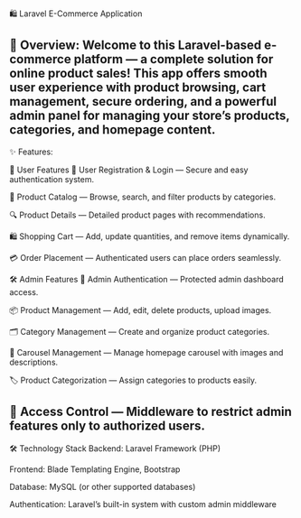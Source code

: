 🛍️ Laravel E-Commerce Application

🚀 Overview:
Welcome to this Laravel-based e-commerce platform — a complete solution for online product sales!
This app offers smooth user experience with product browsing, cart management, secure ordering, and a powerful admin panel for managing your store’s products, categories, and homepage content.
---------------------------------------------------------------

✨ Features:

👥 User Features
🔐 User Registration & Login — Secure and easy authentication system.

🛒 Product Catalog — Browse, search, and filter products by categories.

🔍 Product Details — Detailed product pages with recommendations.

🛍️ Shopping Cart — Add, update quantities, and remove items dynamically.

💳 Order Placement — Authenticated users can place orders seamlessly.

🛠️ Admin Features
🔑 Admin Authentication — Protected admin dashboard access.

📦 Product Management — Add, edit, delete products, upload images.

🗂️ Category Management — Create and organize product categories.

🎠 Carousel Management — Manage homepage carousel with images and descriptions.

🏷️ Product Categorization — Assign categories to products easily.

🚫 Access Control — Middleware to restrict admin features only to authorized users.
---------------------------------------------------------------

🛠️ Technology Stack
Backend: Laravel Framework (PHP)

Frontend: Blade Templating Engine, Bootstrap

Database: MySQL (or other supported databases)

Authentication: Laravel’s built-in system with custom admin middleware
